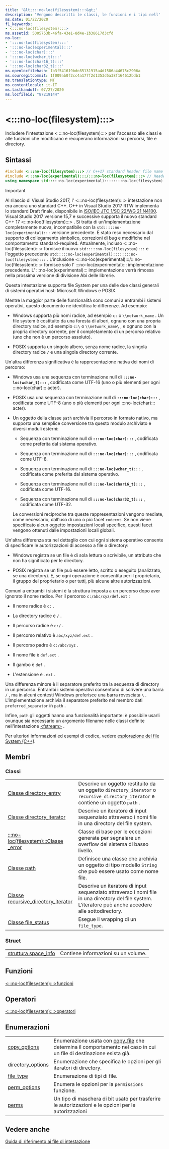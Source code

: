 ```yaml
---
title: '&lt;:::no-loc(filesystem):::&gt;'
description: "Vengono descritti le classi, le funzioni e i tipi nell' :::no-loc(filesystem)::: intestazione della libreria C++ standard."
ms.date: 01/22/2020
f1_keywords:
- <:::no-loc(filesystem):::>
ms.assetid: 5005753b-46fa-43e1-8d4e-1b38617d3cfd
no-loc:
- ':::no-loc(filesystem):::'
- ':::no-loc(experimental):::'
- ':::no-loc(char):::'
- ':::no-loc(wchar_t):::'
- ':::no-loc(char16_t):::'
- ':::no-loc(char32_t):::'
ms.openlocfilehash: 1b3f541619bde85131915a4d1586a44675c2906a
ms.sourcegitcommit: 1f009ab0f2cc4a177f2d1353d5a38f164612bdb1
ms.translationtype: MT
ms.contentlocale: it-IT
ms.lasthandoff: 07/27/2020
ms.locfileid: "87219144"
---
```

# &lt;:::no-loc(filesystem):::&gt;

Includere l'intestazione &lt; :::no-loc(filesystem):::> per l'accesso alle classi e alle funzioni che modificano e recuperano informazioni su percorsi, file e directory.

## <a name="syntax"></a>Sintassi

```cpp
#include <:::no-loc(filesystem):::> // C++17 standard header file name
#include <:::no-loc(experimental):::/:::no-loc(filesystem):::> // Header file for pre-standard implementation
using namespace std:::::no-loc(experimental)::::::::no-loc(filesystem):::::v1;
```

> [!IMPORTANT]
> Al rilascio di Visual Studio 2017, l' \<:::no-loc(filesystem):::> intestazione non era ancora uno standard C++. C++ in Visual Studio 2017 RTW implementa lo standard Draft finale, disponibile in [ISO/IEC JTC 1/SC 22/WG 21 N4100](https://wg21.link/n4100). Visual Studio 2017 versione 15,7 e successive supporta il nuovo standard C++ 17 \<:::no-loc(filesystem):::> .
> Si tratta di un'implementazione completamente nuova, incompatibile con la `std:::::no-loc(experimental):::` versione precedente. È stato reso necessario dal supporto di collegamento simbolico, correzioni di bug e modifiche nel comportamento standard-required. Attualmente, incluso \<:::no-loc(filesystem):::> fornisce il nuovo `std:::::no-loc(filesystem):::` e l'oggetto precedente `std:::::no-loc(experimental)::::::::no-loc(filesystem):::` . L'inclusione \<:::no-loc(experimental):::/:::no-loc(filesystem):::> fornisce solo l' :::no-loc(experimental)::: implementazione precedente. L' :::no-loc(experimental)::: implementazione verrà rimossa nella prossima versione di divisione Abi delle librerie.

Questa intestazione supporta file System per una delle due classi generali di sistemi operativi host: Microsoft Windows e POSIX.

Mentre la maggior parte delle funzionalità sono comuni a entrambi i sistemi operativi, questo documento ne identifica le differenze. Ad esempio:

- Windows supporta più nomi radice, ad esempio `c:` o `\\network_name` . Un file system è costituito da una foresta di alberi, ognuno con una propria directory radice, ad esempio `c:\` o `\\network_name\` , e ognuno con la propria directory corrente, per il completamento di un percorso relativo (uno che non è un percorso assoluto).

- POSIX supporta un singolo albero, senza nome radice, la singola directory radice `/` e una singola directory corrente.

Un'altra differenza significativa è la rappresentazione nativa dei nomi di percorso:

- Windows usa una sequenza con terminazione null di **`:::no-loc(wchar_t):::`** , codificata come UTF-16 (uno o più elementi per ogni :::no-loc(char)::: acter).

- POSIX usa una sequenza con terminazione null di **`:::no-loc(char):::`** , codificata come UTF-8 (uno o più elementi per ogni :::no-loc(char)::: acter).

- Un oggetto della classe `path` archivia il percorso in formato nativo, ma supporta una semplice conversione tra questo modulo archiviato e diversi moduli esterni:

  - Sequenza con terminazione null di **`:::no-loc(char):::`** , codificata come preferita dal sistema operativo.

  - Sequenza con terminazione null di **`:::no-loc(char):::`** , codificata come UTF-8.

  - Sequenza con terminazione null di **`:::no-loc(wchar_t):::`** , codificata come preferita dal sistema operativo.

  - Sequenza con terminazione null di **`:::no-loc(char16_t):::`** , codificata come UTF-16.

  - Sequenza con terminazione null di **`:::no-loc(char32_t):::`** , codificata come UTF-32.

  Le conversioni reciproche tra queste rappresentazioni vengono mediate, come necessario, dall'uso di uno o più facet `codecvt`. Se non viene specificato alcun oggetto impostazioni locali specifico, questi facet vengono ottenuti dalle impostazioni locali globali.

Un'altra differenza sta nel dettaglio con cui ogni sistema operativo consente di specificare le autorizzazioni di accesso a file o directory:

- Windows registra se un file è di sola lettura o scrivibile, un attributo che non ha significato per le directory.

- POSIX registra se un file può essere letto, scritto o eseguito (analizzato, se una directory). E, se ogni operazione è consentita per il proprietario, il gruppo del proprietario o per tutti, più alcune altre autorizzazioni.

Comuni a entrambi i sistemi è la struttura imposta a un percorso dopo aver ignorato il nome radice. Per il percorso `c:/abc/xyz/def.ext` :

- Il nome radice è `c:` .

- La directory radice è `/` .

- Il percorso radice è `c:/` .

- Il percorso relativo è `abc/xyz/def.ext` .

- Il percorso padre è `c:/abc/xyz` .

- Il nome file è `def.ext` .

- Il gambo è `def` .

- L'estensione è `.ext` .

Una differenza minore è il separatore preferito tra la sequenza di directory in un percorso. Entrambi i sistemi operativi consentono di scrivere una barra `/` , ma in alcuni contesti Windows preferisce una barra rovesciata `\` . L'implementazione archivia il separatore preferito nel membro dati `preferred_separator` in `path` .

Infine, `path` gli oggetti hanno una funzionalità importante: è possibile usarli ovunque sia necessario un argomento filename nelle classi definite nell'intestazione [\<fstream>](fstream.md) .

Per ulteriori informazioni ed esempi di codice, vedere [esplorazione del file System (C++)](../standard-library/file-system-navigation.md).

## <a name="members"></a>Membri

### <a name="classes"></a>Classi

|||
|-|-|
|[Classe directory_entry](../standard-library/directory-entry-class.md)|Descrive un oggetto restituito da un oggetto `directory_iterator` o `recursive_directory_iterator` e contiene un oggetto `path` .|
|[Classe directory_iterator](../standard-library/directory-iterator-class.md)|Descrive un iteratore di input sequenziato attraverso i nomi file in una directory del file system.|
|[:::no-loc(filesystem):::Classe _error](../standard-library/:::no-loc(filesystem):::-error-class.md)|Classe di base per le eccezioni generate per segnalare un overflow del sistema di basso livello.|
|[Classe path](../standard-library/path-class.md)|Definisce una classe che archivia un oggetto di tipo modello `String` che può essere usato come nome file.|
|[Classe recursive_directory_iterator](../standard-library/recursive-directory-iterator-class.md)|Descrive un iteratore di input sequenziato attraverso i nomi file in una directory del file system. L'iteratore può anche accedere alle sottodirectory.|
|[Classe file_status](../standard-library/file-status-class.md)|Esegue il wrapping di un `file_type`.|

### <a name="structs"></a>Struct

|||
|-|-|
|[struttura space_info](../standard-library/space-info-structure.md)|Contiene informazioni su un volume.|

## <a name="functions"></a>Funzioni

[\<:::no-loc(filesystem):::>funzioni](../standard-library/:::no-loc(filesystem):::-functions.md)

## <a name="operators"></a>Operatori

[\<:::no-loc(filesystem):::>operatori](../standard-library/:::no-loc(filesystem):::-operators.md)

## <a name="enumerations"></a>Enumerazioni

|||
|-|-|
|[copy_options](../standard-library/:::no-loc(filesystem):::-enumerations.md#copy_options)|Enumerazione usata con [copy_file](../standard-library/:::no-loc(filesystem):::-functions.md#copy_file) che determina il comportamento nel caso in cui un file di destinazione esista già.|
|[directory_options](../standard-library/:::no-loc(filesystem):::-enumerations.md#directory_options)|Enumerazione che specifica le opzioni per gli iteratori di directory.|
|[file_type](../standard-library/:::no-loc(filesystem):::-enumerations.md#file_type)|Enumerazione di tipi di file.|
|[perm_options](../standard-library/:::no-loc(filesystem):::-enumerations.md#perm_options)| Enumera le opzioni per la `permissions` funzione. |
|[perms](../standard-library/:::no-loc(filesystem):::-enumerations.md#perms)|Un tipo di maschera di bit usato per trasferire le autorizzazioni e le opzioni per le autorizzazioni|

## <a name="see-also"></a>Vedere anche

[Guida di riferimento ai file di intestazione](../standard-library/cpp-standard-library-header-files.md)
